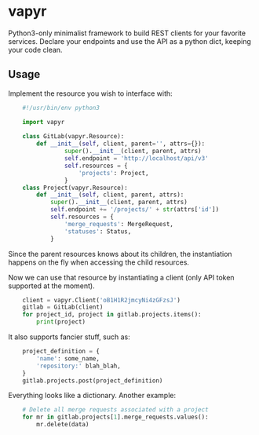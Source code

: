 # vapyr
Python3-only minimalist framework to build REST clients for your favorite services. Declare your endpoints and use the API as a python dict, keeping your code clean.

## Usage

Implement the resource you wish to interface with:

```python
	#!/usr/bin/env python3

	import vapyr
	
	class GitLab(vapyr.Resource):
		def __init__(self, client, parent='', attrs={}):
		        super().__init__(client, parent, attrs)
		        self.endpoint = 'http://localhost/api/v3'
		        self.resources = {
		            'projects': Project,
		        }
	class Project(vapyr.Resource):
		def __init__(self, client, parent, attrs):
			super().__init__(client, parent, attrs)
			self.endpoint += '/projects/' + str(attrs['id'])
			self.resources = {
				'merge_requests': MergeRequest,
				'statuses': Status,
			}
```	

Since the parent resources knows about its children, the instantiation happens on the fly when accessing the child resources.

Now we can use that resource by instantiating a client (only API token supported at the moment).

```python
	client = vapyr.Client('oB1H1R2jmcyNi4zGFzsJ')
	gitlab = GitLab(client)
	for project_id, project in gitlab.projects.items():
		print(project)
```

It also supports fancier stuff, such as:

```python
	project_definition = {
		'name': some_name,
		'repository:' blah_blah,
	}
	gitlab.projects.post(project_definition)
```

Everything looks like a dictionary. Another example:

```python
	# Delete all merge requests associated with a project
	for mr in gitlab.projects[1].merge_requests.values():
		mr.delete(data)
```
